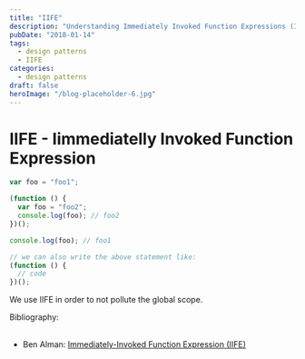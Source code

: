 ```yaml
---
title: "IIFE"
description: "Understanding Immediately Invoked Function Expressions (IIFE) in JavaScript and their use in preventing global scope pollution"
pubDate: "2018-01-14"
tags:
  - design patterns
  - IIFE
categories:
  - design patterns
draft: false
heroImage: "/blog-placeholder-6.jpg"
---
```


# IIFE - Iimmediatelly Invoked Function Expression

```javascript
var foo = "foo1";

(function () {
  var foo = "foo2";
  console.log(foo); // foo2
})();

console.log(foo); // foo1

// we can also write the above statement like:
(function () {
  // code
})();
```

We use IIFE in order to not pollute the global scope.

<div class="bibliography">
Bibliography: <br/><br/>

- Ben Alman: [Immediately-Invoked Function Expression (IIFE)](http://benalman.com/news/2010/11/immediately-invoked-function-expression/)

</div>
